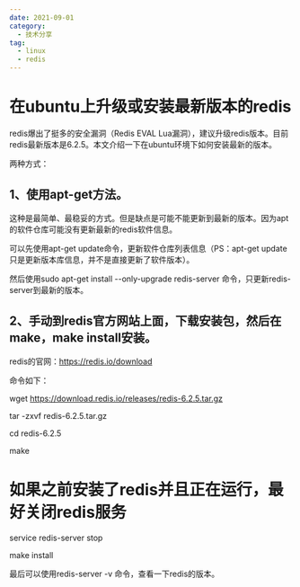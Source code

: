 ```yaml
---
date: 2021-09-01
category:
  - 技术分享
tag:
  - linux
  - redis
---
```


# 在ubuntu上升级或安装最新版本的redis

redis爆出了挺多的安全漏洞（Redis EVAL Lua漏洞），建议升级redis版本。目前redis最新版本是6.2.5。本文介绍一下在ubuntu环境下如何安装最新的版本。

两种方式：

## 1、使用apt-get方法。

这种是最简单、最稳妥的方式。但是缺点是可能不能更新到最新的版本。因为apt的软件仓库可能没有更新最新的redis软件信息。

可以先使用apt-get update命令，更新软件仓库列表信息（PS：apt-get update 只是更新版本库信息，并不是直接更新了软件版本）。

然后使用sudo apt-get install --only-upgrade redis-server 命令，只更新redis-server到最新的版本。



## 2、手动到redis官方网站上面，下载安装包，然后在make，make install安装。

redis的官网：https://redis.io/download

命令如下：

wget https://download.redis.io/releases/redis-6.2.5.tar.gz

tar -zxvf redis-6.2.5.tar.gz

cd redis-6.2.5

make

# 如果之前安装了redis并且正在运行，最好关闭redis服务
service redis-server stop

make install


最后可以使用redis-server -v 命令，查看一下redis的版本。

